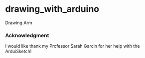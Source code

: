 # drawing_with_arduino
Drawing Arm
### Acknowledgment 
I would like thank my Professor Sarah Garcin for her help with the ArduiSketch!
